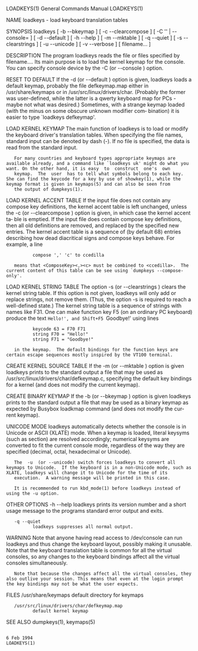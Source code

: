 LOADKEYS(1)                                                                              General Commands Manual                                                                              LOADKEYS(1)

NAME
       loadkeys - load keyboard translation tables

SYNOPSIS
       loadkeys  [  -b  --bkeymap  ]  [ -c --clearcompose ] [ -C '<FILE>' | --console=<FILE> ] [ -d --default ] [ -h --help ] [ -m --mktable ] [ -q --quiet ] [ -s --clearstrings ] [ -u --unicode ] [ -v
       --verbose ] [ filename...  ]

DESCRIPTION
       The program loadkeys reads the file or files specified by filename....  Its main purpose is to load the kernel keymap for the console.  You can specify console device by the -C (or  --console  )
       option.

RESET TO DEFAULT
       If  the -d (or --default ) option is given, loadkeys loads a default keymap, probably the file defkeymap.map either in /usr/share/keymaps or in /usr/src/linux/drivers/char.  (Probably the former
       was user-defined, while the latter is a qwerty keyboard map for PCs - maybe not what was desired.)  Sometimes, with a strange keymap loaded (with the minus on some obscure unknown modifier  com‐
       bination) it is easier to type `loadkeys defkeymap'.

LOAD KERNEL KEYMAP
       The  main function of loadkeys is to load or modify the keyboard driver's translation tables.  When specifying the file names, standard input can be denoted by dash (-). If no file is specified,
       the data is read from the standard input.

       For many countries and keyboard types appropriate keymaps are available already, and a command like `loadkeys uk' might do what you want. On the other hand, it is easy  to  construct  one's  own
       keymap.  The  user  has to tell what symbols belong to each key. She can find the keycode for a key by use of showkey(1), while the keymap format is given in keymaps(5) and can also be seen from
       the output of dumpkeys(1).

LOAD KERNEL ACCENT TABLE
       If the input file does not contain any compose key definitions, the kernel accent table is left unchanged, unless the -c (or --clearcompose ) option is given, in which case the kernel accent ta‐
       ble  is  emptied.  If the input file does contain compose key definitions, then all old definitions are removed, and replaced by the specified new entries.  The kernel accent table is a sequence
       of (by default 68) entries describing how dead diacritical signs and compose keys behave.  For example, a line

              compose ',' 'c' to ccedilla

       means that <ComposeKey><,><c> must be combined to <ccedilla>.  The current content of this table can be see using `dumpkeys --compose-only'.

LOAD KERNEL STRING TABLE
       The option -s (or --clearstrings ) clears the kernel string table. If this option is not given, loadkeys will only add or replace strings, not remove them.  (Thus, the option -s is  required  to
       reach  a  well-defined  state.)   The  kernel  string table is a sequence of strings with names like F31. One can make function key F5 (on an ordinary PC keyboard) produce the text `Hello!', and
       Shift+F5 `Goodbye!' using lines

              keycode 63 = F70 F71
              string F70 = "Hello!"
              string F71 = "Goodbye!"

       in the keymap.  The default bindings for the function keys are certain escape sequences mostly inspired by the VT100 terminal.

CREATE KERNEL SOURCE TABLE
       If the -m (or --mktable ) option is given loadkeys prints to the standard output a file that may be used as /usr/src/linux/drivers/char/defkeymap.c, specifying the default  key  bindings  for  a
       kernel (and does not modify the current keymap).

CREATE BINARY KEYMAP
       If  the -b (or --bkeymap ) option is given loadkeys prints to the standard output a file that may be used as a binary keymap as expected by Busybox loadkmap command (and does not modify the cur‐
       rent keymap).

UNICODE MODE
       loadkeys automatically detects whether the console is in Unicode or ASCII (XLATE) mode.  When a keymap is loaded, literal keysyms (such as section) are resolved  accordingly;  numerical  keysyms
       are converted to fit the current console mode, regardless of the way they are specified (decimal, octal, hexadecimal or Unicode).

       The  -u  (or --unicode) switch forces loadkeys to convert all keymaps to Unicode.  If the keyboard is in a non-Unicode mode, such as XLATE, loadkeys will change it to Unicode for the time of its
       execution.  A warning message will be printed in this case.

       It is recommended to run kbd_mode(1) before loadkeys instead of using the -u option.

OTHER OPTIONS
       -h --help
              loadkeys prints its version number and a short usage message to the programs standard error output and exits.

       -q --quiet
              loadkeys suppresses all normal output.

WARNING
       Note that anyone having read access to /dev/console can run loadkeys and thus change the keyboard layout, possibly making it unusable. Note that the keyboard translation table is common for  all
       the virtual consoles, so any changes to the keyboard bindings affect all the virtual consoles simultaneously.

       Note that because the changes affect all the virtual consoles, they also outlive your session. This means that even at the login prompt the key bindings may not be what the user expects.

FILES
       /usr/share/keymaps
              default directory for keymaps

       /usr/src/linux/drivers/char/defkeymap.map
              default kernel keymap

SEE ALSO
       dumpkeys(1), keymaps(5)

                                                                                                6 Feb 1994                                                                                    LOADKEYS(1)
